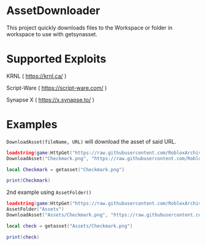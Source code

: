 
# AssetDownloader

This project quickly downloads files to the Workspace or folder in workspace to use with getsynasset.
# Supported Exploits
KRNL ( https://krnl.ca/ )

Script-Ware ( https://script-ware.com/ )

Synapse X ( https://x.synapse.to/ )

# Examples

`DownloadAsset(fileName, URL)` will download the asset of said URL.

```lua
loadstring(game:HttpGet("https://raw.githubusercontent.com/RobloxArchiver/AssetDownloader/main/Main.lua"))()
DownloadAsset("Checkmark.png", "https://raw.githubusercontent.com/RobloxArchiver/Xapper-Addon-Loader/main/Assets/testing.png")

local Checkmark = getasset("Checkmark.png")

print(Checkmark)
```
2nd example using 
`AssetFolder()`
```lua
loadstring(game:HttpGet("https://raw.githubusercontent.com/RobloxArchiver/AssetDownloader/main/Main.lua"))()
AssetFolder("Assets")
DownloadAsset("Assets/Checkmark.png", "https://raw.githubusercontent.com/RobloxArchiver/Xapper-Addon-Loader/main/Assets/testing.png")

local check = getasset("Assets/Checkmark.png")

print(check)
```
